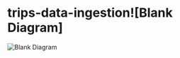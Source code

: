 # trips-data-ingestion![Blank Diagram]
![Blank Diagram](https://user-images.githubusercontent.com/3865974/167309634-83a533d3-7ab9-4bcf-b02e-979aa653d43f.jpeg)
